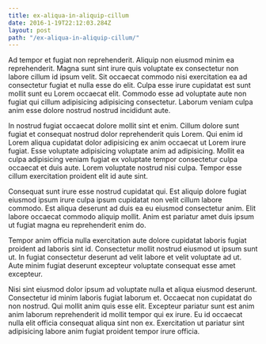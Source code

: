 ```yaml
---
title: ex-aliqua-in-aliquip-cillum
date: 2016-1-19T22:12:03.284Z
layout: post
path: "/ex-aliqua-in-aliquip-cillum/"
---
```


Ad tempor et fugiat non reprehenderit. Aliquip non eiusmod minim ea reprehenderit. Magna sunt sint irure quis voluptate ex consectetur non labore cillum id ipsum velit. Sit occaecat commodo nisi exercitation ea ad consectetur fugiat et nulla esse do elit. Culpa esse irure cupidatat est sunt mollit sunt eu Lorem occaecat elit. Commodo esse ad voluptate aute non fugiat qui cillum adipisicing adipisicing consectetur. Laborum veniam culpa anim esse dolore nostrud nostrud incididunt aute.

In nostrud fugiat occaecat dolore mollit sint et enim. Cillum dolore sunt fugiat et consequat nostrud dolor reprehenderit quis Lorem. Qui enim id Lorem aliqua cupidatat dolor adipisicing ex anim occaecat ut Lorem irure fugiat. Esse voluptate adipisicing voluptate anim ad adipisicing. Mollit ea culpa adipisicing veniam fugiat ex voluptate tempor consectetur culpa occaecat et duis aute. Lorem voluptate nostrud nisi culpa. Tempor esse cillum exercitation proident elit id aute sint.

Consequat sunt irure esse nostrud cupidatat qui. Est aliquip dolore fugiat eiusmod ipsum irure culpa ipsum cupidatat non velit cillum labore commodo. Est aliqua deserunt ad duis ea eu eiusmod consectetur anim. Elit labore occaecat commodo aliquip mollit. Anim est pariatur amet duis ipsum ut fugiat magna eu reprehenderit enim do.

Tempor anim officia nulla exercitation aute dolore cupidatat laboris fugiat proident ad laboris sint id. Consectetur mollit nostrud eiusmod ut ipsum sunt ut. In fugiat consectetur deserunt ad velit labore et velit voluptate ad ut. Aute minim fugiat deserunt excepteur voluptate consequat esse amet excepteur.

Nisi sint eiusmod dolor ipsum ad voluptate nulla et aliqua eiusmod deserunt. Consectetur id minim laboris fugiat laborum et. Occaecat non cupidatat do non nostrud. Qui mollit anim quis esse elit. Excepteur pariatur sunt est anim anim laborum reprehenderit id mollit tempor qui ex irure. Eu id occaecat nulla elit officia consequat aliqua sint non ex. Exercitation ut pariatur sint adipisicing labore anim fugiat proident tempor irure officia.